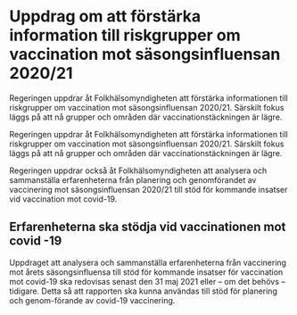 # Uppdrag om att förstärka information till riskgrupper om vaccination mot säsongsinfluensan 2020/21

Regeringen uppdrar åt Folkhälsomyndigheten att förstärka informationen till riskgrupper om vaccination mot säsongsinfluensan 2020/21. Särskilt fokus läggs på att nå grupper och områden där vaccinationstäckningen är lägre.

Regeringen uppdrar åt Folkhälsomyndigheten att förstärka informationen till riskgrupper om vaccination mot säsongsinfluensan 2020/21. Särskilt fokus läggs på att nå grupper och områden där vaccinationstäckningen är lägre.

Regeringen uppdrar också åt Folkhälsomyndigheten att analysera och sammanställa erfarenheterna från planering och genomförandet av vaccinering mot säsongsinfluensan 2020/21 till stöd för kommande insatser vid vaccination mot covid-19.

## Erfarenheterna ska stödja vid vaccinationen mot covid -19

Uppdraget att analysera och sammanställa erfarenheterna från vaccinering mot årets säsongsinfluensa till stöd för kommande insatser för vaccination mot covid-19 ska redovisas senast den 31 maj 2021 eller – om det behövs – tidigare. Detta så att rapporten ska kunna användas till stöd för planering och genom-förande av covid-19 vaccinering.
